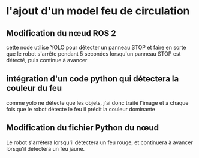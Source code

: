 # l'ajout d'un model feu de circulation 
## Modification du nœud ROS 2
cette node  utilise YOLO pour détecter un panneau STOP et faire en sorte que le robot s'arrête pendant 5 secondes lorsqu'un panneau STOP est détecté, puis continue à avancer

## intégration d'un code python qui détectera la couleur du feu
comme yolo ne détecte que les objets, j'ai donc traité l'image et à chaque fois que le robot détecte le feu il prédit la couleur dominante

## Modification du fichier Python du nœud
Le robot s'arrêtera lorsqu'il détectera un feu rouge, et continuera à avancer lorsqu'il détectera un feu jaune.


